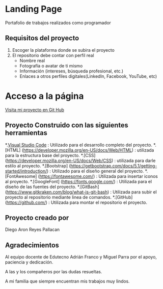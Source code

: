 # Landing Page
Portafolio de trabajos realizados como programador

## Requisitos del proyecto
1. Escoger la plataforma donde se subira el proyecto
2. El repositorio debe contar con perfil real
    - Nombre real
    - Fotografía o avatar de ti mismo
    - Información (intereses, búsqueda profesional, etc.)
    - Enlaces a otros perfiles digitales(LinkedIn, Facebook, YouTube, etc)

# Acceso a la página

<a href="https://diegoreyesdev.github.io/landing/" target="_blank">Visita mi proyecto en Git Hub</a>
<br>

## Proyecto Construido con las siguientes herramientas
    

*.[Visual Studio Code](https://code.visualstudio.com/)                          : Utilizado para el desarrollo completo del proyecto.
*.[HTML] (https://developer.mozilla.org/en-US/docs/Web/HTML)                    : utilizada para la estructura base del proyecto.
*.[CSS] (https://developer.mozilla.org/en-US/docs/Web/CSS)                      : utilizada para darle estilo al proyecto.
*.[Bootstrap] (https://getbootstrap.com/docs/5.1/getting-started/introduction/) : Utilizado para el diseño general del proyecto.
*.[FontAwesome] (https://fontawesome.com/)                                      : Utilizada para insertar iconos al proyecto.
*.[GoogleFont] (https://fonts.google.com/)                                      : Utilizada para el diseño de las fuentes del proyecto. 
*.[GitBash] (https://www.gitkraken.com/blog/what-is-git-bash)                   : Utilizada para subir el proyecto al repositorio mediante linea de comandos.
*.[GitHub] (https://github.com/)                                                : Utilizada para montar el repositorio el proyecto.


## Proyecto creado por
Diego Aron Reyes Pallacan

## Agradecimientos
Al equipo docente de Edutecno Adrián Franco y Miguel Parra por el apoyo, paciencia y dedicación.

A las y los compañeros por las dudas resueltas.

A mi familia que siempre encuentran mis trabajos muy lindos.
